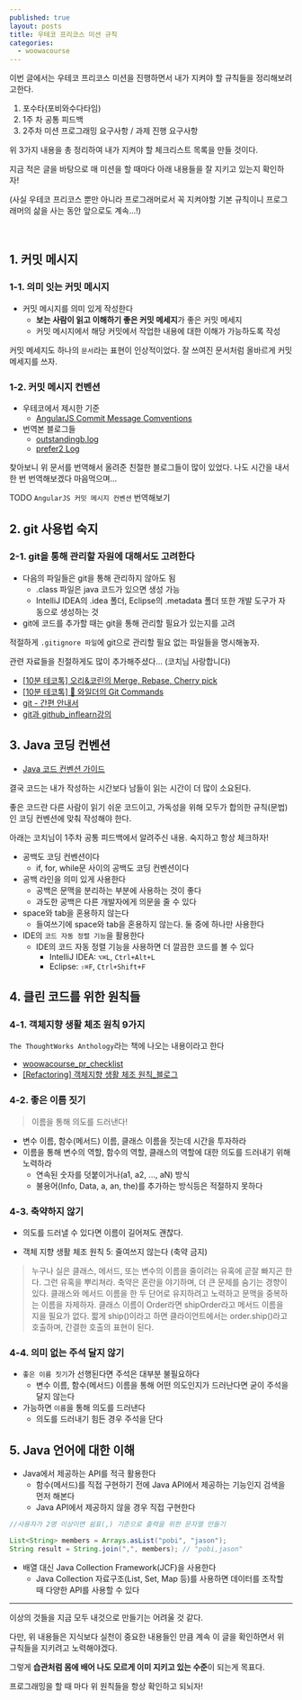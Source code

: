```yaml
---
published: true
layout: posts
title: 우테코 프리코스 미션 규칙
categories: 
  - woowacourse
---
```


이번 글에서는 우테코 프리코스 미션을 진행하면서 내가 지켜야 할 규칙들을 정리해보려고한다.

1. 포수타(포비와수다타임)
2. 1주 차 공통 피드백
3. 2주차 미션 프로그래밍 요구사항 / 과제 진행 요구사항

위 3가지 내용을 총 정리하여 내가 지켜야 할 체크리스트 목록을 만들 것이다.

지금 적은 글을 바탕으로 매 미션을 할 때마다 아래 내용들을 잘 지키고 있는지 확인하자!

(사실 우테코 프리코스 뿐만 아니라 프로그래머로서 꼭 지켜야할 기본 규칙이니 프로그래머의 삶을 사는 동안 앞으로도 계속...!)

<br>

## 1. 커밋 메시지

### 1-1. 의미 잇는 커밋 메시지
-  커밋 메시지를 의미 있게 작성한다
    - **보는 사람이 읽고 이해하기 좋은 커밋 메세지**가 좋은 커밋 메세지
    - 커밋 메시지에서 해당 커밋에서 작업한 내용에 대한 이해가 가능하도록 작성

커밋 메세지도 하나의 `문서`라는 표현이 인상적이었다. 잘 쓰여진 문서처럼 올바르게 커밋 메세지를 쓰자.

### 1-2. 커밋 메시지 컨벤션

- 우테코에서 제시한 기준
    - [AngularJS Commit Message Comventions](https://gist.github.com/stephenparish/9941e89d80e2bc58a153)
- 번역본 블로그들
    - [outstandingb.log](https://velog.io/@outstandingboy/Git-%EC%BB%A4%EB%B0%8B-%EB%A9%94%EC%8B%9C%EC%A7%80-%EA%B7%9C%EC%95%BD-%EC%A0%95%EB%A6%AC-the-AngularJS-commit-conventions)
    - [prefer2 Log](https://prefer2.tistory.com/entry/git-%EC%BB%A4%EB%B0%8B-%EC%BB%A8%EB%B2%A4%EC%85%98-AngularJS-Git-Commit-Message-Conventions)


찾아보니 위 문서를 번역해서 올려준 친절한 블로그들이 많이 있었다. 나도 시간을 내서 한 번 번역해보겠다 마음먹으며...

TODO `AngularJS 커밋 메시지 컨벤션` 번역해보기


## 2. git 사용법 숙지

### 2-1. git을 통해 관리할 자원에 대해서도 고려한다

- 다음의 파일들은 git을 통해 관리하지 않아도 됨
    - .class 파일은 java 코드가 있으면 생성 가능
    - IntelliJ IDEA의 .idea  폴더, Eclipse의 .metadata 폴더 또한 개발 도구가 자동으로 생성하는 것
- git에 코드를 추가할 때는 git을 통해 관리할 필요가 있는지를 고려


적절하게 `.gitignore 파일`에 git으로 관리할 필요 없는 파일들을 명시해놓자.

관련 자료들을 친절하게도 많이 추가해주셨다... (코치님 사랑합니다)

- [[10분 테코톡] 오리&코린의 Merge, Rebase, Cherry pick](https://www.youtube.com/watch?v=b72mDco4g78&ab_channel=%EC%9A%B0%EC%95%84%ED%95%9CTech)
- [[10분 테코톡] 🎲 와일더의 Git Commands](https://www.youtube.com/watch?v=JsRD2AWxxFg&ab_channel=%EC%9A%B0%EC%95%84%ED%95%9CTech)
- [git - 간편 안내서](https://rogerdudler.github.io/git-guide/index.ko.html)
- [git과 github_inflearn강의](https://www.inflearn.com/course/git-and-github#curriculum)


## 3. Java 코딩 컨벤션

- [Java 코드 컨벤션 가이드](https://github.com/woowacourse/woowacourse-docs/tree/main/styleguide/java)

결국 코드는 내가 작성하는 시간보다 남들이 읽는 시간이 더 많이 소요된다.

좋은 코드란 다른 사람이 읽기 쉬운 코드이고, 가독성을 위해 모두가 합의한 규칙(문법)인 코딩 컨벤션에 맞춰 작성해야 한다.

아래는 코치님이 1주차 공통 피드백에서 알려주신 내용. 숙지하고 항상 체크하자!

- 공백도 코딩 컨벤션이다
    - if, for, while문 사이의 공백도 코딩 컨벤션이다
- 공백 라인을 의미 있게 사용한다
    - 공백은 문맥을 분리하는 부분에 사용하는 것이 좋다
    - 과도한 공백은 다른 개발자에게 의문을 줄 수 있다
- space와 tab을 혼용하지 않는다
    - 들여쓰기에 space와 tab을 혼용하지 않는다. 둘 중에 하나만 사용한다
- IDE의 `코드 자동 정렬 기능`을 활용한다
    - IDE의 코드 자동 정렬 기능을 사용하면 더 깔끔한 코드를 볼 수 있다
        - IntelliJ IDEA: `⌥⌘L`, `Ctrl+Alt+L`
        - Eclipse: `⇧⌘F`, `Ctrl+Shift+F`


## 4. 클린 코드를 위한 원칙들

### 4-1. 객체지향 생활 체조 원칙 9가지

`The ThoughtWorks Anthology`라는 책에 나오는 내용이라고 한다

- [woowacourse_pr_checklist](https://github.com/woowacourse/woowacourse-docs/blob/main/cleancode/pr_checklist.md)
- [[Refactoring] 객체지향 생활 체조 원칙_블로그](https://blogshine.tistory.com/241)


### 4-2. 좋은 이름 짓기

> 이름을 통해 의도를 드러낸다!

- 변수 이름, 함수(메서드) 이름, 클래스 이름을 짓는데 시간을 투자하라
- 이름을 통해 변수의 역할, 함수의 역할, 클래스의 역할에 대한 의도를 드러내기 위해 노력하라
    - 연속된 숫자를 덧붙이거나(a1, a2, ..., aN) 방식
    - 불용어(Info, Data, a, an, the)를 추가하는 방식등은 적절하지 못하다

### 4-3. 축약하지 않기

- 의도를 드러낼 수 있다면 이름이 길어져도 괜찮다.

- 객체 지향 생활 체조 원칙 5: 줄여쓰지 않는다 (축약 금지)

> 누구나 실은 클래스, 메서드, 또는 변수의 이름을 줄이려는 유혹에 곧잘 빠지곤 한다. 그런 유혹을 뿌리쳐라. 축약은 혼란을 야기하며, 더 큰 문제를 숨기는 경향이 있다. 클래스와 메서드 이름을 한 두 단어로 유지하려고 노력하고 문맥을 중복하는 이름을 자제하자. 클래스 이름이 Order라면 shipOrder라고 메서드 이름을 지을 필요가 없다. 짧게 ship()이라고 하면 클라이언트에서는 order.ship()라고 호출하며, 간결한 호출의 표현이 된다.


### 4-4. 의미 없는 주석 달지 않기
- `좋은 이름 짓기`가 선행된다면 주석은 대부분 불필요하다
    - 변수 이름, 함수(메서드) 이름을 통해 어떤 의도인지가 드러난다면 굳이 주석을 달지 않는다
- 가능하면 `이름`을 통해 의도를 드러낸다
    - 의도를 드러내기 힘든 경우 주석을 단다



## 5. Java 언어에 대한 이해

- Java에서 제공하는 API를 적극 활용한다
    - 함수(메서드)를 직접 구현하기 전에 Java API에서 제공하는 기능인지 검색을 먼저 해본다
    - Java API에서 제공하지 않을 경우 직접 구현한다

```java
//사용자가 2명 이상이면 쉼표(,) 기준으로 출력을 위한 문자열 만들기

List<String> members = Arrays.asList("pobi", "jason");
String result = String.join(",", members); // "pobi,jason"
```

- 배열 대신 Java Collection Framework(JCF)을 사용한다
    - Java Collection 자료구조(List, Set, Map 등)를 사용하면 데이터를 조작할 때 다양한 API를 사용할 수 있다


---

이상의 것들을 지금 모두 내것으로 만들기는 어려울 것 같다.

다만, 위 내용들은 지식보다 실천이 중요한 내용들인 만큼 계속 이 글을 확인하면서 위 규칙들을 지키려고 노력해야겠다.

그렇게 **습관처럼 몸에 배어 나도 모르게 이미 지키고 있는 수준**이 되는게 목표다.

프로그래밍을 할 때 마다 위 원칙들을 항상 확인하고 되뇌자!